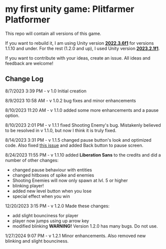 # my first unity game: Plitfarmer Platformer

This repo will contain all versions of this game.

If you want to rebuild it, I am using Unity version [**2022.3.6f1**](https://unity.com/releases/editor/whats-new/2022.3.6) for versions 1.1.10 and under. For the rest (1.2.0 and up), I used Unity version [**2023.2.1f1**](https://unity.com/releases/editor/whats-new/2023.2.1).

If you want to contribute with your ideas, create an issue. All ideas and feedback are welcome!

## Change Log

8/7/2023 3:39 PM - v 1.0 Initial creation

8/9/2023 10:58 AM - v 1.0.2 bug fixes and minor enhancements

8/10/2023 11:20 AM - v 1.1.0 added some more enhancements and a pause option.

8/10/2023 2:01 PM - v 1.1.1 fixed Shooting Enemy's bug. Mistakenly believed to be resolved in v 1.1.0, but now I think it is truly fixed.

8/14/2023 3:31 PM - v 1.1.5 changed pause button's look and optimized code. Also fixed [this issue](https://github.com/meowdog011011/first-unity-game/issues/2) and added Back button to pause screen.

8/24/2023 11:55 PM - v 1.1.10 added **Liberation Sans** to the credits and did a number of other changes:
- changed pause behaviour with entities
- changed hitboxes of spike and enemies
- Shooting Enemies will now only spawn at lvl. 5 or higher
- blinking player!
- added new level button when you lose
- special effect when you win

12/20/2023 3:15 PM - v 1.2.0 Made these changes:
- add slight bounciness for player
- player now jumps using up arrow key
- modified blinking
**WARNING!** Version 1.2.0 has many bugs. Do not use.

1/27/2024 9:07 PM - v 1.2.1 Minor enhancements. Also removed new blinking and slight bounciness.
